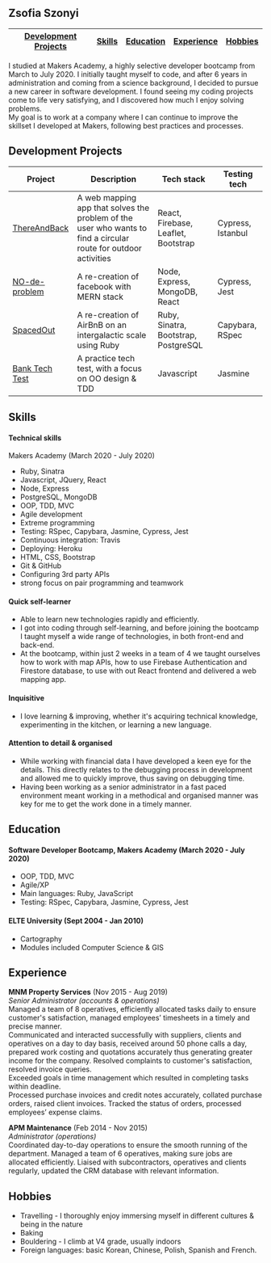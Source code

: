 ## Zsofia Szonyi
|[Development Projects](#development-projects)|[Skills](#skills)|[Education](#education)|[Experience](#experience)|[Hobbies](#hobbies)|
|---|---|---|---|---|

I studied at Makers Academy, a highly selective developer bootcamp from March to July 2020. I initially taught myself to code, and after 6 years in administration and coming from a science background, I decided to pursue a new career in software development. I found seeing my coding projects come to life very satisfying, and I discovered how much I enjoy solving problems.  
My goal is to work at a company where I can continue to improve the skillset I developed at Makers, following best practices and processes. 

## Development Projects

|Project|Description|Tech stack|Testing tech|
|---|---|---|---|
|[ThereAndBack](https://github.com/ZsofiaS/route_planner)|A web mapping app that solves the problem of the user who wants to find a circular route for outdoor activities|React, Firebase, Leaflet, Bootstrap|Cypress, Istanbul|
|[NO-de-problem](https://github.com/ZsofiaS/acebook-NO-de-Problem)|A re-creation of facebook with MERN stack|Node, Express, MongoDB, React|Cypress, Jest|
|[SpacedOut](https://github.com/ZsofiaS/Makersbnb)|A re-creation of AirBnB on an intergalactic scale using Ruby|Ruby, Sinatra, Bootstrap, PostgreSQL|Capybara, RSpec|
|[Bank Tech Test](https://github.com/ZsofiaS/Bank-tech-test)|A practice tech test, with a focus on OO design & TDD|Javascript|Jasmine|

## Skills

#### Technical skills
Makers Academy (March 2020 - July 2020)
* Ruby, Sinatra
* Javascript, JQuery, React
* Node, Express
* PostgreSQL, MongoDB
* OOP, TDD, MVC
* Agile development
* Extreme programming
* Testing: RSpec, Capybara, Jasmine, Cypress, Jest
* Continuous integration: Travis
* Deploying: Heroku
* HTML, CSS, Bootstrap
* Git & GitHub
* Configuring 3rd party APIs
* strong focus on pair programming and teamwork

#### Quick self-learner

- Able to learn new technologies rapidly and efficiently. 
- I got into coding through self-learning, and before joining the bootcamp I taught myself a wide range of technologies, in both front-end and back-end.
- At the bootcamp, within just 2 weeks in a team of 4 we taught ourselves how to work with map APIs, how to use Firebase Authentication and Firestore database, to use with out React frontend and delivered a web mapping app. 

#### Inquisitive
- I love learning & improving, whether it's acquiring technical knowledge, experimenting in the kitchen, or learning a new language. 

#### Attention to detail & organised
- While working with financial data I have developed a keen eye for the details. This directly relates to the debugging process in development and allowed me to quickly improve, thus saving on debugging time.
- Having been working as a senior administrator in a fast paced environment meant working in a methodical and organised manner  was key for me to get the work done in a timely manner.

## Education

#### Software Developer Bootcamp, Makers Academy (March 2020 - July 2020)

- OOP, TDD, MVC
- Agile/XP
- Main languages: Ruby, JavaScript
- Testing: RSpec, Capybara, Jasmine, Cypress, Jest

#### ELTE University (Sept 2004 - Jan 2010)

- Cartography
- Modules included Computer Science & GIS

## Experience

**MNM Property Services** (Nov 2015 - Aug 2019)    
*Senior Administrator (accounts & operations)*  
Managed a team of 8 operatives, efficiently allocated tasks daily to ensure customer's satisfaction, managed employees’ timesheets in a timely and precise manner.  
Communicated and interacted successfully with suppliers, clients and operatives on a day to day basis, received around 50 phone calls a day, prepared work costing and quotations accurately thus generating greater income for the company. Resolved complaints to customer's satisfaction, resolved invoice queries.     
Exceeded goals in time management which resulted in completing tasks within deadline.  
Processed purchase invoices and credit notes accurately, collated purchase orders, raised client invoices. Tracked the status of orders, processed employees’ expense claims.  

**APM Maintenance** (Feb 2014 - Nov 2015)   
*Administrator (operations)*  
Coordinated day-to-day operations to ensure the smooth running of the department. 
Managed a team of 6 operatives, making sure jobs are allocated efficiently. 
Liaised with subcontractors, operatives and clients regularly, updated the CRM database with relevant information. 

## Hobbies

- Travelling - I thoroughly enjoy immersing myself in different cultures & being in the nature
- Baking
- Bouldering - I climb at V4 grade, usually indoors
- Foreign languages: basic Korean, Chinese, Polish, Spanish and French.
